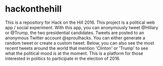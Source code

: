 # hackonthehill

This is a repository for Hack on the Hill 2016. This project is a political web app / social experiment.
With this app, you can anonymously tweet @Hillary or @Trump, the two presidential candidates. Tweets are posted to an anonymous Twitter account @sproulhacks. 
You can either generate a random tweet or create a custom tweet. 
Below, you can also see the most recent tweets around the world that mention 'Clinton' or 'Trump' to see what the political mood is at the moment.
This is a platform for those interested in politics to participate in the election of 2016.
